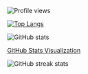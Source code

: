 ![Profile views](https://gpvc.arturio.dev/prateekrai123) 

[![Top Langs](https://github-readme-stats.vercel.app/api/top-langs/?username=prateekrai123)](https://github.com/prateekrai123/github-readme-stats)

![GitHub stats](https://github-readme-stats.vercel.app/api?username=prateekrai123&show_icons=true)

[GitHub Stats Visualization](https://github.com/jstrieb/github-stats)

![GitHub streak stats](https://github-readme-streak-stats.herokuapp.com/?user=prateekrai123)

